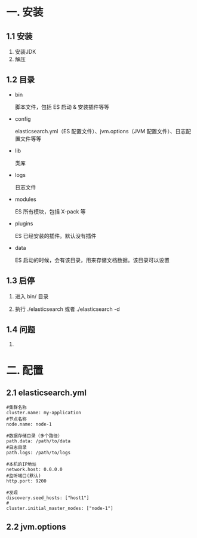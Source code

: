 # 一. 安装

## 1.1 安装

1. 安装JDK
2. 解压

## 1.2 目录

- bin 

  脚本文件，包括 ES 启动 & 安装插件等等

- config 

  elasticsearch.yml（ES 配置文件）、jvm.options（JVM 配置文件）、日志配置文件等等

- lib 

  类库

- logs 

  日志文件

- modules 

  ES 所有模块，包括 X-pack 等

- plugins 

   ES 已经安装的插件。默认没有插件

- data

  ES 启动的时候，会有该目录，用来存储文档数据。该目录可以设置

## 1.3 启停

1. 进入 bin/ 目录

2. 执行 ./elasticsearch 或者 ./elasticsearch -d

   

## 1.4 问题

1. 



# 二. 配置

## 2.1 elasticsearch.yml

```shell
#集群名称
cluster.name: my-application
#节点名称
node.name: node-1

#数据存储目录（多个路径）
path.data: /path/to/data
#日志目录
path.logs: /path/to/logs

#本机的IP地址
network.host: 0.0.0.0
#监听端口(默认)
http.port: 9200

#发现
discovery.seed_hosts: ["host1"]
#
cluster.initial_master_nodes: ["node-1"]

```



## 2.2 jvm.options

